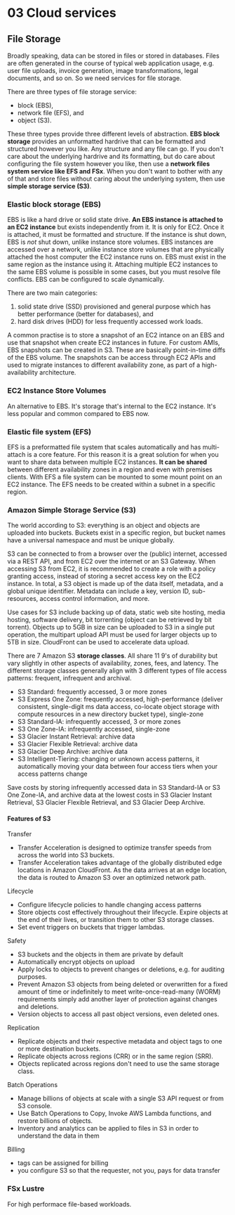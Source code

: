 # 03 Cloud services

## File Storage

Broadly speaking, data can be stored in files or stored in databases. Files are often generated in the course of typical web application usage, e.g. user file uploads, invoice generation, image transformations, legal documents, and so on. So we need services for file storage.

There are three types of file storage service:

- block (EBS),
- network file (EFS), and
- object (S3).

These three types provide three different levels of abstraction. **EBS block storage** provides an unformatted hardrive that can be formatted and structured however you like. Any structure and any file can go. If you don't care about the underlying hardrive and its formatting, but do care about configuring the file system however you like, then use a **network files system service like EFS and FSx**. When you don't want to bother with any of that and store files without caring about the underlying system, then use **simple storage service (S3)**.

### Elastic block storage (EBS)

EBS is like a hard drive or solid state drive. **An EBS instance is attached to an EC2 instance** but exists independently from it. It is only for EC2. Once it is attached, it must be formatted and structure. If the instance is shut down, EBS is _not_ shut down, unlike instance store volumes. EBS instances are accessed over a network, unlike instance store volumes that are physically attached the host computer the EC2 instance runs on. EBS must exist in the same region as the instance using it. Attaching multiple EC2 instances to the same EBS volume is possible in some cases, but you must resolve file conflicts. EBS can be configured to scale dynamically.

There are two main categories:

1. solid state drive (SSD) provisioned and general purpose which has better performance (better for databases), and
2. hard disk drives (HDD) for less frequently accessed work loads.

A common practise is to store a snapshot of an EC2 intance on an EBS and use that snapshot when create EC2 instances in future. For custom AMIs, EBS snapshots can be created in S3. These are basically point-in-time diffs of the EBS volume. The snapshots can be access through EC2 APIs and used to migrate instances to different availability zone, as part of a high-availability architecture.

### EC2 Instance Store Volumes

An alternative to EBS. It's storage that's internal to the EC2 instance. It's less popular and common compared to EBS now.

### Elastic file system (EFS)

EFS is a preformatted file system that scales automatically and has multi-attach is a core feature. For this reason it is a great solution for when you want to share data between multiple EC2 instances. **It can be shared** between different availability zones in a region and even with premises clients. With EFS a file system can be mounted to some mount point on an EC2 instance. The EFS needs to be created within a subnet in a specific region.

### Amazon Simple Storage Service (S3)

The world according to S3: everything is an object and objects are uploaded into buckets. Buckets exist in a specific region, but bucket names have a universal namespace and must be unique globally.

S3 can be connected to from a browser over the (public) internet, accessed via a REST API, and from EC2 over the internet or an S3 Gateway. When accessing S3 from EC2, it is recommended to create a role with a policy granting access, instead of storing a secret access key on the EC2 instance. In total, a S3 object is made up of the data itself, metadata, and a global unique identifier. Metadata can include a key, version ID, sub-resources, access control information, and more.

Use cases for S3 include backing up of data, static web site hosting, media hosting, software delivery, bit torrenting (object can be retrieved by bit torrent). Objects up to 5GB in size can be uploaded to S3 in a single put operation, the multipart upload API must be used for larger objects up to 5TB in size. CloudFront can be used to accelerate data upload.

There are 7 Amazon S3 **storage classes**. All share 11 9's of durability but vary slightly in other aspects of availability, zones, fees, and latency. The different storage classes generally align with 3 different types of file access patterns: frequent, infrequent and archival.

- S3 Standard: frequently accessed, 3 or more zones
- S3 Express One Zone: frequently accessed, high-performance (deliver consistent, single-digit ms data access, co-locate object storage with compute resources in a new directory bucket type), single-zone
- S3 Standard-IA: infrequently accessed, 3 or more zones
- S3 One Zone-IA: infrequently accessed, single-zone
- S3 Glacier Instant Retrieval: archive data
- S3 Glacier Flexible Retrieval: archive data
- S3 Glacier Deep Archive: archive data
- S3 Intelligent-Tiering: changing or unknown access patterns, it automatically moving your data between four access tiers when your access patterns change

Save costs by storing infrequently accessed data in S3 Standard-IA or S3 One Zone-IA, and archive data at the lowest costs in S3 Glacier Instant Retrieval, S3 Glacier Flexible Retrieval, and S3 Glacier Deep Archive.

#### Features of S3

Transfer

- Transfer Acceleration is designed to optimize transfer speeds from across the world into S3 buckets. 
- Transfer Acceleration takes advantage of the globally distributed edge locations in Amazon CloudFront. As the data arrives at an edge location, the data is routed to Amazon S3 over an optimized network path.

Lifecycle

- Configure lifecycle policies to handle changing access patterns
- Store objects cost effectively throughout their lifecycle. Expire objects at the end of their lives, or transition them to other S3 storage classes.
- Set event triggers on buckets that trigger lambdas.

Safety

- S3 buckets and the objects in them are private by default
- Automatically encrypt objects on upload
- Apply locks to objects to prevent changes or deletions, e.g. for auditing purposes.
- Prevent Amazon S3 objects from being deleted or overwritten for a fixed amount of time or indefinitely to meet write-once-read-many (WORM) requirements simply add another layer of protection against changes and deletions.
- Version objects to access all past object versions, even deleted ones.

Replication

- Replicate objects and their respective metadata and object tags to one or more destination buckets.
- Replicate objects across regions (CRR) or in the same region (SRR).
- Objects replicated across regions don't need to use the same storage class.

Batch Operations

- Manage billions of objects at scale with a single S3 API request or from S3 console.
- Use Batch Operations to Copy, Invoke AWS Lambda functions, and restore billions of objects.
- Inventory and analytics can be applied to files in S3 in order to understand the data in them

Billing

- tags can be assigned for billing
- you configure S3 so that the requester, not you, pays for data transfer

### FSx Lustre

For high performace file-based workloads.
